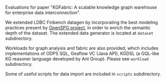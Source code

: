 Evaluations for paper "KGFabric: A scalable knowledge graph warehouse for enterprise data interconnection".

We extended LDBC Finbench datagen by incorporating the best modeling practices present by [OpenSPG project](https://github.com/OpenSPG/openspg), in order to enrich the semantic depth of the dataset.
The extended data generator is located at ```dataset``` subdirectory.

Workloads for graph analysis and fabric are also provided,  which includes implementations of ODPS SQL, Geaflow VC (Java API), KGDSL (a GQL-like KG reasoner language developed by Ant Group). Please see ```workload``` subdirectory.

Some of useful scripts for data import are included in ```scripts``` subdirectory.